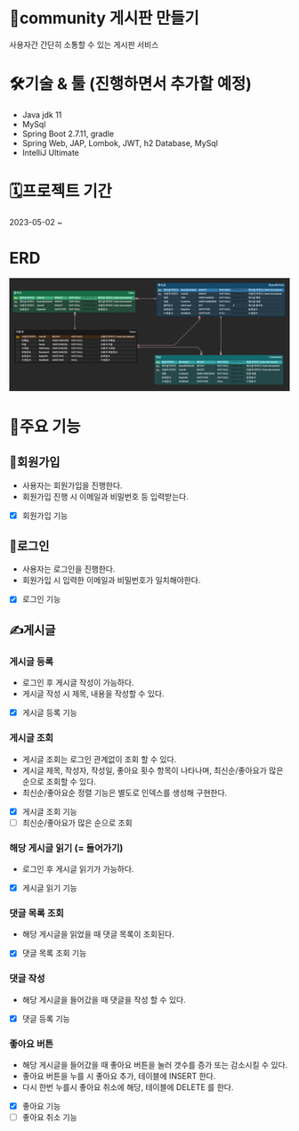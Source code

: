 # 📝community 게시판 만들기
사용자간 간단히 소통할 수 있는 게시판 서비스

# 🛠️기술 & 툴 (진행하면서 추가할 예정)
- Java jdk 11
- MySql
- Spring Boot 2.7.11, gradle
- Spring Web, JAP, Lombok, JWT, h2 Database, MySql
- IntelliJ Ultimate

# 🗓️프로젝트 기간
2023-05-02 ~

# ERD
![ERD](doc/img/CommunityERD.png)

# 🧰주요 기능
## 🧲회원가입
- 사용자는 회원가입을 진행한다.
- 회원가입 진행 시 이메일과 비밀번호 등 입력받는다.
- [x] 회원가입 기능

## 🚪로그인
- 사용자는 로그인을 진행한다.
- 회원가입 시 입력한 이메일과 비밀번호가 일치해야한다.
- [x] 로그인 기능

## ✍️게시글
### 게시글 등록
- 로그인 후 게시글 작성이 가능하다.
- 게시글 작성 시 제목, 내용을 작성할 수 있다.
- [x] 게시글 등록 기능

### 게시글 조회
- 게시글 조회는 로그인 관계없이 조회 할 수 있다.
- 게시글 제목, 작성자, 작성일, 좋아요 횟수 항목이 나타나며, 최신순/좋아요가 많은 순으로 조회할 수 있다.
- 최신순/좋아요순 정렬 기능은 별도로 인덱스를 생성해 구현한다.
- [x] 게시글 조회 기능
- [ ] 최신순/좋아요가 많은 순으로 조회

### 해당 게시글 읽기 (= 들어가기)
- 로그인 후 게시글 읽기가 가능하다.
- [x] 게시글 읽기 기능

### 댓글 목록 조회
- 해당 게시글을 읽었을 때 댓글 목록이 조회된다.
- [x] 댓글 목록 조회 기능

### 댓글 작성
- 해당 게시글을 들어갔을 때 댓글을 작성 할 수 있다.
- [x] 댓글 등록 기능

### 좋아요 버튼
- 해당 게시글을 들어갔을 때 좋아요 버튼을 눌러 갯수를 증가 또는 감소시킬 수 있다.
- 좋아요 버튼을 누를 시 좋아요 추가, 테이블에 INSERT 한다.
- 다시 한번 누를시 좋아요 취소에 해당, 테이블에 DELETE 를 한다.
- [x] 좋아요 기능
- [ ] 좋아요 취소 기능